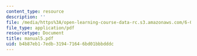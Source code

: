 ```yaml
---
content_type: resource
description: ''
file: /media/https%3A/open-learning-course-data-rc.s3.amazonaws.com/6-021j-quantitative-physiology-cells-and-tissues-fall-2004/b4b87eb17edb319471646bd01bbbdddc_manual5.pdf
file_type: application/pdf
resourcetype: Document
title: manual5.pdf
uid: b4b87eb1-7edb-3194-7164-6bd01bbbdddc
---
```

